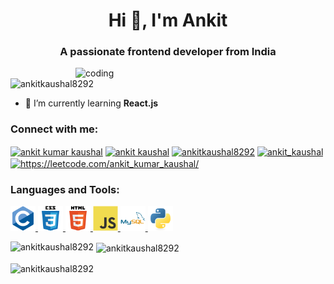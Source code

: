 <h1 align="center">Hi 👋, I'm Ankit</h1>
<h3 align="center">A passionate frontend developer from India</h3>
<img align="Right" alt="coding" width="400" src="https://user-images.githubusercontent.com/55389276/140866485-8fb1c876-9a8f-4d6a-98dc-08c4981eaf70.gif">
<p align="left"> <img src="https://komarev.com/ghpvc/?username=ankitkaushal8292&label=Profile%20views&color=0e75b6&style=flat" alt="ankitkaushal8292" /> </p>

- 🌱 I’m currently learning **React.js**

<h3 align="left">Connect with me:</h3>
<p align="left">
<a href="https://linkedin.com/in/ankit kumar kaushal" target="blank"><img align="center" src="https://raw.githubusercontent.com/rahuldkjain/github-profile-readme-generator/master/src/images/icons/Social/linked-in-alt.svg" alt="ankit kumar kaushal" height="30" width="40" /></a>
<a href="https://fb.com/ankit kaushal" target="blank"><img align="center" src="https://raw.githubusercontent.com/rahuldkjain/github-profile-readme-generator/master/src/images/icons/Social/facebook.svg" alt="ankit kaushal" height="30" width="40" /></a>
<a href="https://instagram.com/ankitkaushal8292" target="blank"><img align="center" src="https://raw.githubusercontent.com/rahuldkjain/github-profile-readme-generator/master/src/images/icons/Social/instagram.svg" alt="ankitkaushal8292" height="30" width="40" /></a>
<a href="https://www.codechef.com/users/ankit_kaushal" target="blank"><img align="center" src="https://cdn.jsdelivr.net/npm/simple-icons@3.1.0/icons/codechef.svg" alt="ankit_kaushal" height="30" width="40" /></a>
<a href="https://www.leetcode.com/https://leetcode.com/ankit_kumar_kaushal/" target="blank"><img align="center" src="https://raw.githubusercontent.com/rahuldkjain/github-profile-readme-generator/master/src/images/icons/Social/leet-code.svg" alt="https://leetcode.com/ankit_kumar_kaushal/" height="30" width="40" /></a>
</p>

<h3 align="left">Languages and Tools:</h3>
<p align="left"> <a href="https://www.cprogramming.com/" target="_blank" rel="noreferrer"> <img src="https://raw.githubusercontent.com/devicons/devicon/master/icons/c/c-original.svg" alt="c" width="40" height="40"/> </a> <a href="https://www.w3schools.com/css/" target="_blank" rel="noreferrer"> <img src="https://raw.githubusercontent.com/devicons/devicon/master/icons/css3/css3-original-wordmark.svg" alt="css3" width="40" height="40"/> </a> <a href="https://www.w3.org/html/" target="_blank" rel="noreferrer"> <img src="https://raw.githubusercontent.com/devicons/devicon/master/icons/html5/html5-original-wordmark.svg" alt="html5" width="40" height="40"/> </a> <a href="https://developer.mozilla.org/en-US/docs/Web/JavaScript" target="_blank" rel="noreferrer"> <img src="https://raw.githubusercontent.com/devicons/devicon/master/icons/javascript/javascript-original.svg" alt="javascript" width="40" height="40"/> </a> <a href="https://www.mysql.com/" target="_blank" rel="noreferrer"> <img src="https://raw.githubusercontent.com/devicons/devicon/master/icons/mysql/mysql-original-wordmark.svg" alt="mysql" width="40" height="40"/> </a> <a href="https://www.python.org" target="_blank" rel="noreferrer"> <img src="https://raw.githubusercontent.com/devicons/devicon/master/icons/python/python-original.svg" alt="python" width="40" height="40"/> </a> </p>

<p><img align="left" src="https://github-readme-stats.vercel.app/api/top-langs?username=ankitkaushal8292&show_icons=true&locale=en&layout=compact" alt="ankitkaushal8292" /></p>

<p>&nbsp;<img align="center" src="https://github-readme-stats.vercel.app/api?username=ankitkaushal8292&show_icons=true&locale=en" alt="ankitkaushal8292" /></p>

<p><img align="center" src="https://github-readme-streak-stats.herokuapp.com/?user=ankitkaushal8292&" alt="ankitkaushal8292" /></p>
